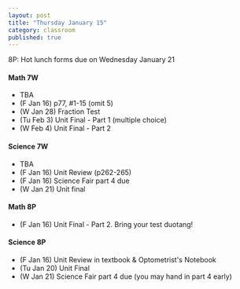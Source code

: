 ```yaml
---
layout: post
title: "Thursday January 15"
category: classroom
published: true
---
```

8P: Hot lunch forms due on Wednesday January 21

#### Math 7W
* TBA
* (F Jan 16) p77, #1-15 (omit 5)
* (W Jan 28) Fraction Test
* (Tu Feb 3) Unit Final - Part 1 (multiple choice)
* (W Feb 4) Unit Final - Part 2 

#### Science 7W
* TBA
* (F Jan 16) Unit Review (p262-265)
* (F Jan 16) Science Fair part 4 due
* (W Jan 21) Unit final

#### Math 8P
* (F Jan 16) Unit Final - Part 2. Bring your test duotang!

#### Science 8P
* (F Jan 16) Unit Review in textbook & Optometrist's Notebook
* (Tu Jan 20) Unit Final
* (W Jan 21) Science Fair part 4 due (you may hand in part 4 early)
